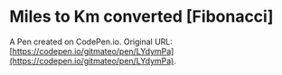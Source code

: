 # Miles to Km converted [Fibonacci]

A Pen created on CodePen.io. Original URL: [https://codepen.io/gitmateo/pen/LYdymPa](https://codepen.io/gitmateo/pen/LYdymPa).

